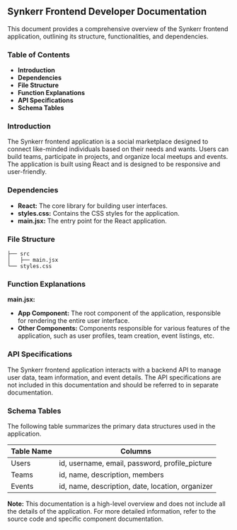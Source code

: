 ## Synkerr Frontend Developer Documentation

This document provides a comprehensive overview of the Synkerr frontend application, outlining its structure, functionalities, and dependencies.

### Table of Contents

- **Introduction**
- **Dependencies**
- **File Structure**
- **Function Explanations**
- **API Specifications**
- **Schema Tables**

### Introduction

The Synkerr frontend application is a social marketplace designed to connect like-minded individuals based on their needs and wants. Users can build teams, participate in projects, and organize local meetups and events. The application is built using React and is designed to be responsive and user-friendly.

### Dependencies

- **React:** The core library for building user interfaces.
- **styles.css:** Contains the CSS styles for the application.
- **main.jsx:** The entry point for the React application.

### File Structure

```
├── src
│   ├── main.jsx
└── styles.css
```

### Function Explanations

**main.jsx:**
- **App Component:** The root component of the application, responsible for rendering the entire user interface.
- **Other Components:**  Components responsible for various features of the application, such as user profiles, team creation, event listings, etc.

### API Specifications

The Synkerr frontend application interacts with a backend API to manage user data, team information, and event details. The API specifications are not included in this documentation and should be referred to in separate documentation.

### Schema Tables

The following table summarizes the primary data structures used in the application.

| Table Name | Columns |
|---|---|
| Users | id, username, email, password, profile_picture |
| Teams | id, name, description, members |
| Events | id, name, description, date, location, organizer |

**Note:** This documentation is a high-level overview and does not include all the details of the application. For more detailed information, refer to the source code and specific component documentation. 

